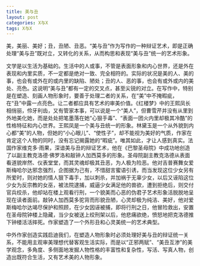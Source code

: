 ```yaml
---
title: 美与丑
layout: post
categories: X与X
tags: X与X
---
```


美，美丽、美好；丑，丑陋、丑恶。“美与丑”作为写作的一种辩证艺术，即是正确处理“美与丑”既对立，又转化的关系，从而构思和表现“美与丑”统一的艺术形象。

文学是以生活为基础的。生活中的人或事，不管是表面形象和内心世界，还是外在表现和内里实质，不一定都是绝对一致、完全相符的。实际的状况是美的人、美的事，也会有或外在的或内里的缺陷、陋处；丑的人、恶的事，也会有或外或内的美处、亮色。这说明“美与丑”都有一定的交叉点，甚至尖锐的对立。在写作中，特别是在塑造、刻画人物形象时，要善于处理二者的关系，在“美”中不掩暇疵，在“丑”中露一点亮色。让二者都应具有艺术的审美价值。《红楼梦》中的王熙凤长相俏丽，伶牙利齿，又有管家本事，可以说是一个“美人”，但曹雪芹并没有从里到外地美化她，而是处处把笔墨落在她“心狠手毒”、“表面一团火内里却极其冷酷”的性格特征和内心世界。王熙凤是一个美与丑统一的形象。林黛玉是一个从外貌到内心都“美”的人物，但她的“小心眼儿”、“使性子”，却不能视为美好的气质，作家在肯定这个人物的同时，没有忘记揭露她的“暇疵”。唯其如此，才让人感到真实。法国作家维克多·雨果，深谙美与丑的辩证艺术，他在《巴黎圣母院》中成功地创造了以副主教克洛德·佛罗洛和敲钟人加西莫多的形象。圣母院副主教克洛德从表面看道貌岸然、仪表堂堂，而其灵魂却极其丑恶，为人极为险恶。他对吉普赛舞女爱斯梅哈尔达邪念强烈，企图据为己有，不惜甜言蜜语引诱，而当发现这位少女另有所爱时，则对她的情人狠下毒手，加以刺杀，并加祸于无辜少女，以后又诬陷这位少女为反宗教的女巫，被法院逮捕，威逼少女满足他的兽欲，遭到拒绝后，则交付官兵绞杀，他却站在楼上观看行刑，一个貌美而心恶的伪君子艺术形象活脱脱地呈现在读者面前。敲钟人加西莫多驼背而形貌丑陋，心灵却极为纯洁、美好，他对爱斯梅哈尔达竭尽保护和照顾，在少女因诬被捕，即将行刑之日，他冒险救出，安置在圣母院钟楼上隐藏，当少女被送上绞刑架以后，他悲痛欲绝，愤怒地把克洛德推下钟楼活活摔死。作家塑造了一个外形丑和心灵美统一的艺术典型。

中外作家创造实践启迪我们，在塑造人物形象时必须处理好美与丑的辩证统一关系，不能用主观审美理想代替客观生活实际，而是以“正邪两赋”、“美丑互渗”的美学观念，多角度、多侧面地发掘人物性格的丰富性和复杂性，写活、写真人物，创造出既符合生活，又有艺术美的人物形象。 